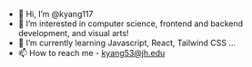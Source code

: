- 👋 Hi, I’m @kyang117
- 👀 I’m interested in computer science, frontend and backend development, and visual arts!
- 🌱 I’m currently learning Javascript, React, Tailwind CSS ...
- 📫 How to reach me - kyang53@jh.edu

<!---
kyang117/kyang117 is a ✨ special ✨ repository because its `README.md` (this file) appears on your GitHub profile.
You can click the Preview link to take a look at your changes.
--->
